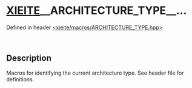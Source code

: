 # [XIEITE](../xieite.md)\_\_ARCHITECTURE\_TYPE\_\_...
Defined in header [<xieite/macros/ARCHITECTURE_TYPE.hpp>](../../include/xieite/macros/ARCHITECTURE_TYPE.hpp)

&nbsp;

## Description
Macros for identifying the current architecture type. See header file for definitions.
